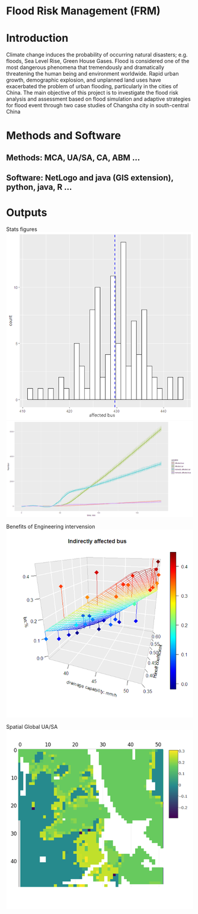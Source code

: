 # Flood Risk Management (FRM)

# Introduction
Climate change induces the probability of occurring natural disasters; e.g.
floods, Sea Level Rise, Green House Gases. Flood is considered one of the
most dangerous phenomena that tremendously and dramatically threatening
the human being and environment worldwide. Rapid urban growth,
demographic explosion, and unplanned land uses have exacerbated the
problem of urban flooding, particularly in the cities of China.
The main objective of this project is to investigate the flood risk
analysis and assessment based on flood simulation and adaptive strategies for
flood event through two case studies of Changsha city in south-central China

# Methods and Software
## Methods: MCA, UA/SA, CA, ABM ...
## Software: NetLogo and java (GIS extension), python, java, R ...

# Outputs

Stats figures
<img src=https://github.com/muyang/frm/blob/master/affected%20bus2.PNG>
<img src=https://github.com/muyang/frm/blob/master/dynamic_vehicles.png>

Benefits of Engineering intervension
<img src=https://github.com/muyang/frm/blob/master/B_engineer_bus2.png>

Spatial Global UA/SA
<img src=https://github.com/muyang/frm/blob/master/figure_1pop_high.PNG>
